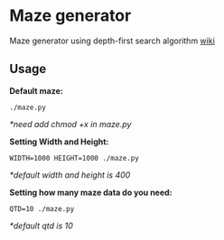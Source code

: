 Maze generator
=====
Maze generator using depth-first search algorithm 
[wiki](https://en.wikipedia.org/wiki/Maze_generation_algorithm)

Usage
-----

__Default maze:__
```
./maze.py
```
_*need add  chmod +x in maze.py_

__Setting Width and Height:__
```
WIDTH=1000 HEIGHT=1000 ./maze.py
```
_*default width and height is 400_

__Setting how many maze data do you need:__
```
QTD=10 ./maze.py
```
_*default qtd is 10_
	